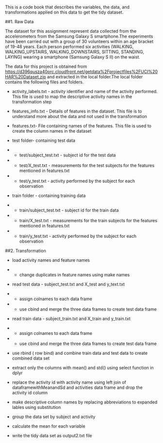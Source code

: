 This is a code book that describes the variables, the data, and transformations applied on this data to get the tidy dataset.

##1. Raw Data

The dataset for this assignment represent data collected from the accelerometers from the Samsung Galaxy S smartphone.The experiments have been carried out with a group of 30 volunteers within an age bracket of 19-48 years. Each person performed six activities (WALKING, WALKING_UPSTAIRS, WALKING_DOWNSTAIRS, SITTING, STANDING, LAYING) wearing a smartphone (Samsung Galaxy S II) on the waist.


The data for this project is obtained from https://d396qusza40orc.cloudfront.net/getdata%2Fprojectfiles%2FUCI%20HAR%20Dataset.zip and extracted in the local folder.The local folder contains the following files and folders.

* activity_labels.txt - activity identifier and name of the activity performed. This file is used to map the descriptive activity names in the transformation step

* features_info.txt - Details of features in the dataset. This file is to understand more about the data and not used in the transformation

* features.txt- File containing names of the features. This file is used to create the column names in the dataset

* test folder- containing test data
 * * test/subject_test.txt - subject id for the test data
 * * test/X_test.txt - measurements for the test subjects for the features mentioned in features.txt
 * * test/y_test.txt - activity performed by the subject for each observation

* train folder - containing training data
*  * train/subject_test.txt - subject id for the train data
* *  train/X_test.txt - measurements for the train subjects for the features mentioned in features.txt
* * train/y_test.txt - activity performed by the subject for each observation


##2. Transformation

* load activity names and feature names
* * change duplicates in feature names using make names

* read test data - subject_test.txt and X_test and y_text.txt
* * assign colnames to each data frame
* * use cbind and merge the three data frames to create test data frame

* read train data - subject_train.txt and X_train and y_train.txt
* * assign colnames to each data frame
* * use cbind and merge the three data frames to create test data frame

* use rbind ( row bind) and combine train data and test data to create combined data set

* extract only the columns with mean() and std() using select function in dplyr
* replace the activity id with activity name using left join of dataframewithMeanandSd and activities data frame and drop the activity id column

* make descriptive column names by replacing abbreviations to expanded lables using substitution

* group the data set by subject and activity

* calculate the mean for each variable

* write the tidy data set as output2.txt file







